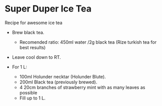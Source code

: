 # Super Duper Ice Tea
Recipe for awesome ice tea

- Brew black tea.
  - Recomended ratio: 450ml water /2g black tea (Rize turkish tea for best results)
- Leave cool down to RT.

- For 1 L:
  - 100ml Holunder necktar (Holunder Blute).
  - 200ml Black tea (previously brewed).
  - 4 20cm branches of strawberry mint with as many leaves as possible
  - Fill up to 1 L.
  
```
